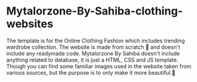 # Mytalorzone-By-Sahiba-clothing-websites
The template is for the Online Clothing Fashion which includes trending wardrobe collection. The website is made from scratch 🥳 and doesn't include any readymade code. Mytalorzone By Sahiba doesn't include anything related to database, it is just a HTML, CSS and JS template. Though you can find some familiar images used in the website taken from various sources, but the purpose is to only make it more beautiful.🖤
